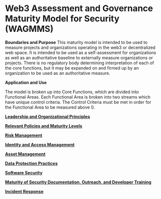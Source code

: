 # Web3 Assessment and Governance Maturity Model for Security (WAGMMS)

**Boundaries and Purpose**
This maturity model is intended to be used to measure projects and organizations operating in the web3 or decentralized web space. It is intended to be used as a self-assessment for organizations as well as an authoritative baseline to externally measure organizations or projects. There is no regulatory body determining interpretation of each of the core functions, but it may be expanded on and firmed up by an organization to be used as an authoritative measure.

**Application and Use**

The model is broken up into Core Functions, which are divided into Functional Areas. Each Functional Area is broken into two streams which have unique control criteria. The Control Criteria must be met in order for the Functional Area to be measured above 0.

[**Leadership and Organizational Principles**](Web3%20Assessment%20and%20Governance%20Maturity%20Model%20for%20%2017f67e41fa5541229e1c4784a4112eb0/Leadership%20and%20Organizational%20Principles%20bf74c2ec2c474a5bbbc3b2fa8afcf7c3.md)

[**Relevant Policies and Maturity Levels**](Web3%20Assessment%20and%20Governance%20Maturity%20Model%20for%20%2017f67e41fa5541229e1c4784a4112eb0/Relevant%20Policies%20and%20Maturity%20Levels%207632992e91d94cbca3805c76ea1299b0.md)

[**Risk Management**](Web3%20Assessment%20and%20Governance%20Maturity%20Model%20for%20%2017f67e41fa5541229e1c4784a4112eb0/Risk%20Management%20fed5ac3f87b24b84950dcd0ffdecfd4e.md)

[**Identity and Access Management**](Web3%20Assessment%20and%20Governance%20Maturity%20Model%20for%20%2017f67e41fa5541229e1c4784a4112eb0/Identity%20and%20Access%20Management%20cf85d92596be48fd91bb43138356a50d.md)

[**Asset Management**](Web3%20Assessment%20and%20Governance%20Maturity%20Model%20for%20%2017f67e41fa5541229e1c4784a4112eb0/Asset%20Management%20a0998ed6353f4a08b6f8a6b7d6318492.md)

[**Data Protection Practices**](Web3%20Assessment%20and%20Governance%20Maturity%20Model%20for%20%2017f67e41fa5541229e1c4784a4112eb0/Data%20Protection%20Practices%20c9e0cdcfc2b9432fa33e3d5059e76651.md)

[**Software Security**](Web3%20Assessment%20and%20Governance%20Maturity%20Model%20for%20%2017f67e41fa5541229e1c4784a4112eb0/Software%20Security%207646cbfdf81c46468567e2a5a98aa823.md)

[**Maturity of Security Documentation, Outreach, and Developer Training**](Web3%20Assessment%20and%20Governance%20Maturity%20Model%20for%20%2017f67e41fa5541229e1c4784a4112eb0/Maturity%20of%20Security%20Documentation,%20Outreach,%20and%20%20378d663200c744cea476178e1c67253d.md)

[**Incident Response**](Web3%20Assessment%20and%20Governance%20Maturity%20Model%20for%20%2017f67e41fa5541229e1c4784a4112eb0/Incident%20Response%20fbbaab3803b7485885e6b2b2f5428917.md)